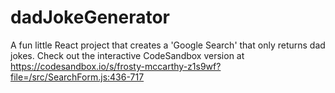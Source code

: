 # dadJokeGenerator

A fun little React project that creates a 'Google Search' that only returns dad jokes. Check out the interactive CodeSandbox version at https://codesandbox.io/s/frosty-mccarthy-z1s9wf?file=/src/SearchForm.js:436-717

